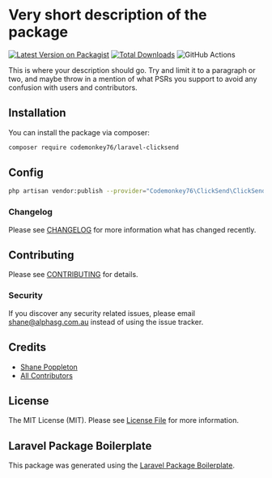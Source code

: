 # Very short description of the package

[![Latest Version on Packagist](https://img.shields.io/packagist/v/codemonkey76/laravel-clicksend.svg?style=flat-square)](https://packagist.org/packages/codemonkey76/laravel-clicksend)
[![Total Downloads](https://img.shields.io/packagist/dt/codemonkey76/laravel-clicksend.svg?style=flat-square)](https://packagist.org/packages/codemonkey76/laravel-clicksend)
![GitHub Actions](https://github.com/codemonkey76/laravel-clicksend/actions/workflows/main.yml/badge.svg)

This is where your description should go. Try and limit it to a paragraph or two, and maybe throw in a mention of what PSRs you support to avoid any confusion with users and contributors.

## Installation

You can install the package via composer:

```bash
composer require codemonkey76/laravel-clicksend
```

## Config

```bash
php artisan vendor:publish --provider="Codemonkey76\ClickSend\ClickSendServiceProvider"
```

### Changelog

Please see [CHANGELOG](CHANGELOG.md) for more information what has changed recently.

## Contributing

Please see [CONTRIBUTING](CONTRIBUTING.md) for details.

### Security

If you discover any security related issues, please email shane@alphasg.com.au instead of using the issue tracker.

## Credits

-   [Shane Poppleton](https://github.com/codemonkey76)
-   [All Contributors](../../contributors)

## License

The MIT License (MIT). Please see [License File](LICENSE.md) for more information.

## Laravel Package Boilerplate

This package was generated using the [Laravel Package Boilerplate](https://laravelpackageboilerplate.com).
